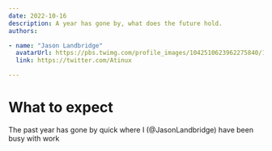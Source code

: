 ```yaml
---
date: 2022-10-16
description: A year has gone by, what does the future hold.
authors:

- name: "Jason Landbridge"
  avatarUrl: https://pbs.twimg.com/profile_images/1042510623962275840/1Iw_Mvud_400x400.jpg
  link: https://twitter.com/Atinux

---
```


# What to expect

The past year has gone by quick where I (@JasonLandbridge) have been busy with work 
